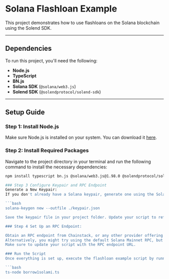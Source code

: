 # Solana Flashloan Example

This project demonstrates how to use flashloans on the Solana blockchain using the Solend SDK.

---

## Dependencies

To run this project, you'll need the following:

- **Node.js**
- **TypeScript**
- **BN.js**
- **Solana SDK** (`@solana/web3.js`)
- **Solend SDK** (`@solendprotocol/solend-sdk`)

---

## Setup Guide

### Step 1: Install Node.js
Make sure Node.js is installed on your system. You can download it [here](https://nodejs.org/).

### Step 2: Install Required Packages
Navigate to the project directory in your terminal and run the following command to install the necessary dependencies:

```bash
npm install typescript bn.js @solana/web3.js@1.98.0 @solendprotocol/solend-sdk@0.13.35

### Step 3 Configure Keypair and RPC Endpoint
Generate a New Keypair:
If you don't already have a Solana keypair, generate one using the Solana CLI:

```bash
solana-keygen new --outfile ./keypair.json

Save the keypair file in your project folder. Update your script to reference the path to this keypair file.

### Step 4 Set Up an RPC Endpoint:

Obtain an RPC endpoint from Chainstack, or any other provider offering Solana RPC services.
Alternatively, you might try using the default Solana Mainnet RPC, but it might not work for all functionality.
Make sure to update your script with the RPC endpoint URL.

### Run the Script
Once everything is set up, execute the flashloan example script by running the following command in your terminal:

```bash
ts-node borrow1solami.ts
